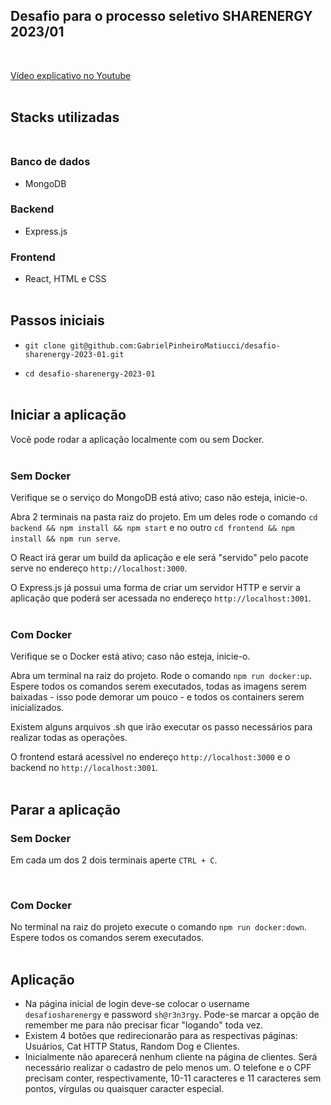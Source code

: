 ## Desafio para o processo seletivo SHARENERGY 2023/01
<br>

[Vídeo explicativo no Youtube](https://youtu.be/zHxWdugUtZU)
<br><br>

## Stacks utilizadas<br><br>
### Banco de dados
- MongoDB
### Backend
- Express.js
### Frontend
- React, HTML e CSS
<br><br>

## Passos iniciais
- `git clone git@github.com:GabrielPinheiroMatiucci/desafio-sharenergy-2023-01.git`

- `cd desafio-sharenergy-2023-01`
<br><br>

## Iniciar a aplicação
Você pode rodar a aplicação localmente com ou sem Docker.<br><br>

### Sem Docker
Verifique se o serviço do MongoDB está ativo; caso não esteja, inicie-o.

Abra 2 terminais na pasta raiz do projeto. Em um deles rode o comando `cd backend && npm install && npm start` e no outro `cd frontend && npm install && npm run serve`.

O React irá gerar um build da aplicação e ele será "servido" pelo pacote serve no endereço `http://localhost:3000`.

O Express.js já possui uma forma de criar um servidor HTTP e servir a aplicação que poderá ser acessada no endereço `http://localhost:3001`.
<br><br>

### Com Docker
Verifique se o Docker está ativo; caso não esteja, inicie-o.

Abra um terminal na raiz do projeto. Rode o comando `npm run docker:up`. Espere todos os comandos serem executados, todas as imagens serem baixadas - isso pode demorar um pouco - e todos os containers serem inicializados.

Existem alguns arquivos .sh que irão executar os passo necessários para realizar todas as operações.

O frontend estará acessível no endereço `http://localhost:3000` e o backend no `http://localhost:3001`.
<br><br>

## Parar a aplicação
### Sem Docker
Em cada um dos 2 dois terminais aperte `CTRL + C`.

<br>

### Com Docker
No terminal na raiz do projeto execute o comando `npm run docker:down`. Espere todos os comandos serem executados.
<br><br>

## Aplicação

- Na página inicial de login deve-se colocar o username `desafiosharenergy` e password `sh@r3n3rgy`. Pode-se marcar a opção de remember me para não precisar ficar "logando" toda vez.
- Existem 4 botões que redirecionarão para as respectivas páginas: Usuários, Cat HTTP Status, Random Dog e Clientes.
- Inicialmente não aparecerá nenhum cliente na página de clientes. Será necessário realizar o cadastro de pelo menos um. O telefone e o CPF precisam conter, respectivamente, 10-11 caracteres e 11 caracteres sem pontos, vírgulas ou quaisquer caracter especial.
